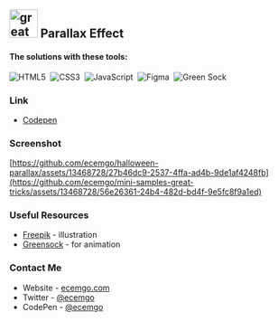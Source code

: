 ## <img src="https://user-images.githubusercontent.com/13468728/233831804-0f5c7ee5-d654-4c13-9c77-a5bd6dc4fe74.jpg" title="great tricks" alt="great tricks" width="50" height="50"/> Parallax Effect

#### The solutions with these tools:

![HTML5](https://img.shields.io/badge/-HTML5-E34F26?style=for-the-badge&logo=html5&logoColor=white)&nbsp;
![CSS3](https://img.shields.io/badge/-CSS3-1572B6?style=for-the-badge&logo=css3)&nbsp;
![JavaScript](https://img.shields.io/badge/Javascript-F7DF1E.svg?style=for-the-badge&logo=javascript&logoColor=black)&nbsp;
![Figma](https://img.shields.io/badge/figma-AE4DFF.svg?style=for-the-badge&logo=figma&logoColor=white)&nbsp;
![Green Sock](https://img.shields.io/badge/green%20sock-88CE02?style=for-the-badge&logo=greensock&logoColor=white)&nbsp;

### Link

- [Codepen](https://codepen.io/ecemgo/pen/ZEwYqMQ)

### Screenshot

[https://github.com/ecemgo/halloween-parallax/assets/13468728/27b46dc9-2537-4ffa-ad4b-9de1af4248fb](https://github.com/ecemgo/mini-samples-great-tricks/assets/13468728/56e26361-24b4-482d-bd4f-9e5fc8f9a1ed)

### Useful Resources

- [Freepik](https://www.freepik.com/free-vector/gradient-halloween-background_30592965.htm#position=36) - illustration
- [Greensock](https://greensock.com/docs/v3/Installation?checked=core,scrollTrigger) - for animation

### Contact Me

- Website - [ecemgo.com](https://www.ecemgo.com/)
- Twitter - [@ecemgo](https://twitter.com/ecemgo)
- CodePen - [@ecemgo](https://codepen.io/ecemgo)
